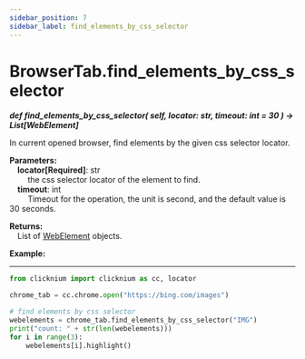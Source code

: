 ```yaml
---
sidebar_position: 7
sidebar_label: find_elements_by_css_selector
---
```

# BrowserTab.find_elements_by_css_selector
***def find_elements_by_css_selector(
        self,
        locator: str,
        timeout: int = 30
    ) -> List[WebElement]***  

In current opened browser, find elements by the given css selector locator.

**Parameters:**  
    &emsp;**locator[Required]**: str     
        &emsp;&emsp; the css selector locator of the element to find.   
    &emsp;**timeout**: int  
        &emsp;&emsp; Timeout for the operation, the unit is second, and the default value is 30 seconds. 

**Returns:**  
    &emsp;List of [WebElement](./webelement/webelement.md) objects.

**Example:**
***
```python
from clicknium import clicknium as cc, locator

chrome_tab = cc.chrome.open("https://bing.com/images")

# find elements by css selector
webelements = chrome_tab.find_elements_by_css_selector("IMG")
print("count: " + str(len(webelements)))
for i in range(3):
    webelements[i].highlight()

```